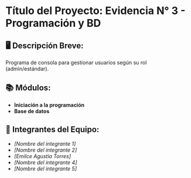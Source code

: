 # **Título del Proyecto: Evidencia N° 3 - Programación y BD**      

## 🖥️ Descripción Breve:   
Programa de consola para gestionar usuarios según su rol (admin/estándar).

## 📚 Módulos: 
- **Iniciación a la programación**
- **Base de datos**

## 👥  Integrantes del Equipo:

- _[Nombre del integrante 1]_
- _[Nombre del integrante 2]_
- _[Emilce Agustia Torres]_
- _[Nombre del integrante 4]_
- _[Nombre del integrante 5]_
